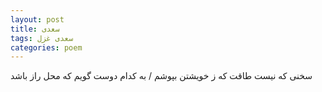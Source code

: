 ```yaml
---
layout: post
title: سعدی
tags: سعدی غزل
categories: poem
---
```


سخنی که نیست طاقت که ز خویشتن بپوشم / به کدام دوست گویم که محل راز باشد
